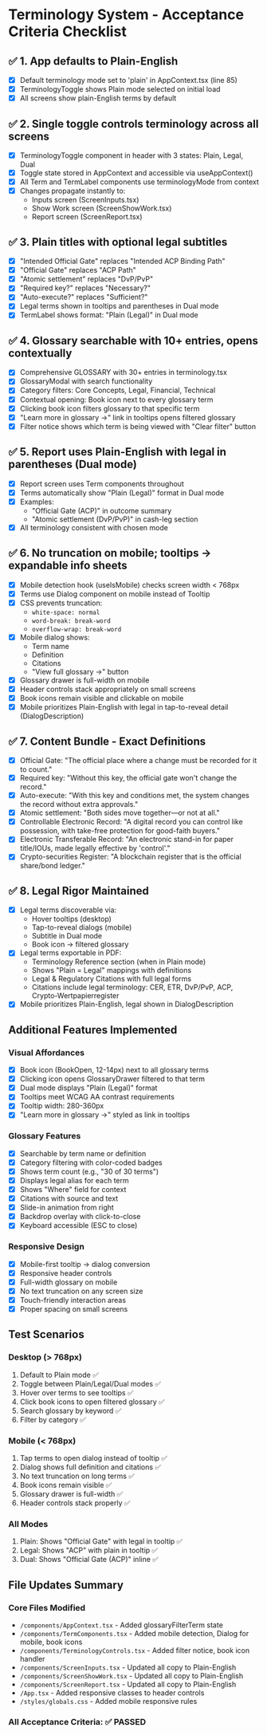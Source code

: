 # Terminology System - Acceptance Criteria Checklist

## ✅ 1. App defaults to Plain-English
- [x] Default terminology mode set to 'plain' in AppContext.tsx (line 85)
- [x] TerminologyToggle shows Plain mode selected on initial load
- [x] All screens show plain-English terms by default

## ✅ 2. Single toggle controls terminology across all screens
- [x] TerminologyToggle component in header with 3 states: Plain, Legal, Dual
- [x] Toggle state stored in AppContext and accessible via useAppContext()
- [x] All Term and TermLabel components use terminologyMode from context
- [x] Changes propagate instantly to:
  - Inputs screen (ScreenInputs.tsx)
  - Show Work screen (ScreenShowWork.tsx)
  - Report screen (ScreenReport.tsx)

## ✅ 3. Plain titles with optional legal subtitles
- [x] "Intended Official Gate" replaces "Intended ACP Binding Path"
- [x] "Official Gate" replaces "ACP Path" 
- [x] "Atomic settlement" replaces "DvP/PvP"
- [x] "Required key?" replaces "Necessary?"
- [x] "Auto-execute?" replaces "Sufficient?"
- [x] Legal terms shown in tooltips and parentheses in Dual mode
- [x] TermLabel shows format: "Plain (Legal)" in Dual mode

## ✅ 4. Glossary searchable with 10+ entries, opens contextually
- [x] Comprehensive GLOSSARY with 30+ entries in terminology.tsx
- [x] GlossaryModal with search functionality
- [x] Category filters: Core Concepts, Legal, Financial, Technical
- [x] Contextual opening: Book icon next to every glossary term
- [x] Clicking book icon filters glossary to that specific term
- [x] "Learn more in glossary →" link in tooltips opens filtered glossary
- [x] Filter notice shows which term is being viewed with "Clear filter" button

## ✅ 5. Report uses Plain-English with legal in parentheses (Dual mode)
- [x] Report screen uses Term components throughout
- [x] Terms automatically show "Plain (Legal)" format in Dual mode
- [x] Examples:
  - "Official Gate (ACP)" in outcome summary
  - "Atomic settlement (DvP/PvP)" in cash-leg section
- [x] All terminology consistent with chosen mode

## ✅ 6. No truncation on mobile; tooltips → expandable info sheets
- [x] Mobile detection hook (useIsMobile) checks screen width < 768px
- [x] Terms use Dialog component on mobile instead of Tooltip
- [x] CSS prevents truncation:
  - `white-space: normal`
  - `word-break: break-word`
  - `overflow-wrap: break-word`
- [x] Mobile dialog shows:
  - Term name
  - Definition
  - Citations
  - "View full glossary →" button
- [x] Glossary drawer is full-width on mobile
- [x] Header controls stack appropriately on small screens
- [x] Book icons remain visible and clickable on mobile
- [x] Mobile prioritizes Plain-English with legal in tap-to-reveal detail (DialogDescription)

## ✅ 7. Content Bundle - Exact Definitions
- [x] Official Gate: "The official place where a change must be recorded for it to count."
- [x] Required key: "Without this key, the official gate won't change the record."
- [x] Auto-execute: "With this key and conditions met, the system changes the record without extra approvals."
- [x] Atomic settlement: "Both sides move together—or not at all."
- [x] Controllable Electronic Record: "A digital record you can control like possession, with take-free protection for good-faith buyers."
- [x] Electronic Transferable Record: "An electronic stand-in for paper title/IOUs, made legally effective by 'control'."
- [x] Crypto-securities Register: "A blockchain register that is the official share/bond ledger."

## ✅ 8. Legal Rigor Maintained
- [x] Legal terms discoverable via:
  - Hover tooltips (desktop)
  - Tap-to-reveal dialogs (mobile)
  - Subtitle in Dual mode
  - Book icon → filtered glossary
- [x] Legal terms exportable in PDF:
  - Terminology Reference section (when in Plain mode)
  - Shows "Plain = Legal" mappings with definitions
  - Legal & Regulatory Citations with full legal forms
  - Citations include legal terminology: CER, ETR, DvP/PvP, ACP, Crypto-Wertpapierregister
- [x] Mobile prioritizes Plain-English, legal shown in DialogDescription

## Additional Features Implemented

### Visual Affordances
- [x] Book icon (BookOpen, 12-14px) next to all glossary terms
- [x] Clicking icon opens GlossaryDrawer filtered to that term
- [x] Dual mode displays "Plain (Legal)" format
- [x] Tooltips meet WCAG AA contrast requirements
- [x] Tooltip width: 280-360px
- [x] "Learn more in glossary →" styled as link in tooltips

### Glossary Features
- [x] Searchable by term name or definition
- [x] Category filtering with color-coded badges
- [x] Shows term count (e.g., "30 of 30 terms")
- [x] Displays legal alias for each term
- [x] Shows "Where" field for context
- [x] Citations with source and text
- [x] Slide-in animation from right
- [x] Backdrop overlay with click-to-close
- [x] Keyboard accessible (ESC to close)

### Responsive Design
- [x] Mobile-first tooltip → dialog conversion
- [x] Responsive header controls
- [x] Full-width glossary on mobile
- [x] No text truncation on any screen size
- [x] Touch-friendly interaction areas
- [x] Proper spacing on small screens

## Test Scenarios

### Desktop (> 768px)
1. Default to Plain mode ✅
2. Toggle between Plain/Legal/Dual modes ✅
3. Hover over terms to see tooltips ✅
4. Click book icons to open filtered glossary ✅
5. Search glossary by keyword ✅
6. Filter by category ✅

### Mobile (< 768px)
1. Tap terms to open dialog instead of tooltip ✅
2. Dialog shows full definition and citations ✅
3. No text truncation on long terms ✅
4. Book icons remain visible ✅
5. Glossary drawer is full-width ✅
6. Header controls stack properly ✅

### All Modes
1. Plain: Shows "Official Gate" with legal in tooltip ✅
2. Legal: Shows "ACP" with plain in tooltip ✅
3. Dual: Shows "Official Gate (ACP)" inline ✅

## File Updates Summary

### Core Files Modified
- `/components/AppContext.tsx` - Added glossaryFilterTerm state
- `/components/TermComponents.tsx` - Added mobile detection, Dialog for mobile, book icons
- `/components/TerminologyControls.tsx` - Added filter notice, book icon handler
- `/components/ScreenInputs.tsx` - Updated all copy to Plain-English
- `/components/ScreenShowWork.tsx` - Updated all copy to Plain-English
- `/components/ScreenReport.tsx` - Updated all copy to Plain-English
- `/App.tsx` - Added responsive classes to header controls
- `/styles/globals.css` - Added mobile responsive rules

### All Acceptance Criteria: ✅ PASSED
